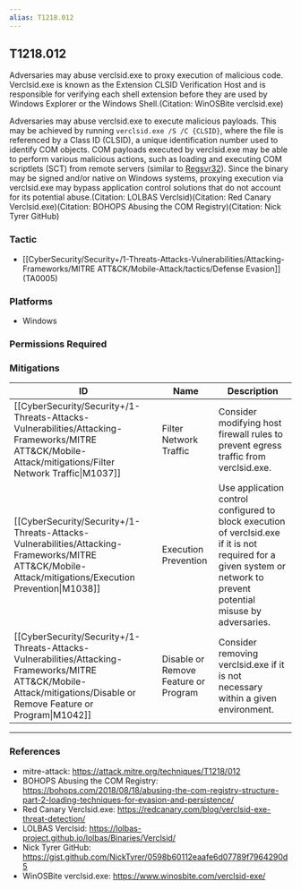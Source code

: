 ```yaml
---
alias: T1218.012
---
```


## T1218.012

Adversaries may abuse verclsid.exe to proxy execution of malicious code. Verclsid.exe is known as the Extension CLSID Verification Host and is responsible for verifying each shell extension before they are used by Windows Explorer or the Windows Shell.(Citation: WinOSBite verclsid.exe)

Adversaries may abuse verclsid.exe to execute malicious payloads. This may be achieved by running <code>verclsid.exe /S /C {CLSID}</code>, where the file is referenced by a Class ID (CLSID), a unique identification number used to identify COM objects. COM payloads executed by verclsid.exe may be able to perform various malicious actions, such as loading and executing COM scriptlets (SCT) from remote servers (similar to [Regsvr32](https://attack.mitre.org/techniques/T1218/010)). Since the binary may be signed and/or native on Windows systems, proxying execution via verclsid.exe may bypass application control solutions that do not account for its potential abuse.(Citation: LOLBAS Verclsid)(Citation: Red Canary Verclsid.exe)(Citation: BOHOPS Abusing the COM Registry)(Citation: Nick Tyrer GitHub) 


### Tactic
- [[CyberSecurity/Security+/1-Threats-Attacks-Vulnerabilities/Attacking-Frameworks/MITRE ATT&CK/Mobile-Attack/tactics/Defense Evasion]] (TA0005)

### Platforms
- Windows

### Permissions Required

### Mitigations

| ID | Name | Description |
| --- | --- | --- |
| [[CyberSecurity/Security+/1-Threats-Attacks-Vulnerabilities/Attacking-Frameworks/MITRE ATT&CK/Mobile-Attack/mitigations/Filter Network Traffic\|M1037]] | Filter Network Traffic | Consider modifying host firewall rules to prevent egress traffic from verclsid.exe. |
| [[CyberSecurity/Security+/1-Threats-Attacks-Vulnerabilities/Attacking-Frameworks/MITRE ATT&CK/Mobile-Attack/mitigations/Execution Prevention\|M1038]] | Execution Prevention | Use application control configured to block execution of verclsid.exe if it is not required for a given system or network to prevent potential misuse by adversaries. |
| [[CyberSecurity/Security+/1-Threats-Attacks-Vulnerabilities/Attacking-Frameworks/MITRE ATT&CK/Mobile-Attack/mitigations/Disable or Remove Feature or Program\|M1042]] | Disable or Remove Feature or Program | Consider removing verclsid.exe if it is not necessary within a given environment. |


---
### References

- mitre-attack: https://attack.mitre.org/techniques/T1218/012
- BOHOPS Abusing the COM Registry: https://bohops.com/2018/08/18/abusing-the-com-registry-structure-part-2-loading-techniques-for-evasion-and-persistence/
- Red Canary Verclsid.exe: https://redcanary.com/blog/verclsid-exe-threat-detection/
- LOLBAS Verclsid: https://lolbas-project.github.io/lolbas/Binaries/Verclsid/
- Nick Tyrer GitHub: https://gist.github.com/NickTyrer/0598b60112eaafe6d07789f7964290d5
- WinOSBite verclsid.exe: https://www.winosbite.com/verclsid-exe/
